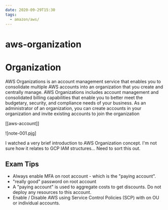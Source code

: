 ```yaml
---
date: 2020-09-29T15:30
tags:
  - amazon/aws/
---
```


# aws-organization
# Organization

AWS Organizations is an account management service that enables you to consolidate multiple AWS accounts into an organization that you create and centrally manage. AWS Organizations includes account management and consolidated billing capabilities that enable you to better meet the budgetary, security, and compliance needs of your business. As an administrator of an organization, you can create accounts in your organization and invite existing accounts to join the organization

[[aws-account]]

![note-001.pjg]

I watched a very brief introduction to AWS Organization concept. I'm not sure how it relates to GCP IAM structures... Need to sort this out.

## Exam Tips

* Always enable MFA on root account - which is the "paying account".
* "really good" password on root account
* A "paying account" is used to aggregate costs to get discounts. Do not deploy any resources to this account.
* Enable / Disable AWS using Service Control Policies (SCP) with on OU or individual accounts.
